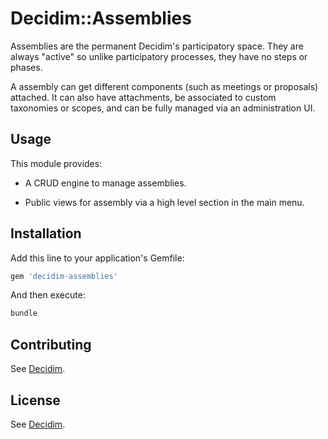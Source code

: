 # Decidim::Assemblies

Assemblies are the permanent Decidim's participatory space. They are always
"active" so unlike participatory processes, they have no steps or phases.

A assembly can get different components (such as meetings or proposals) attached.
It can also have attachments, be associated to custom taxonomies or scopes, and
can be fully managed via an administration UI.

## Usage

This module provides:

* A CRUD engine to manage assemblies.

* Public views for assembly via a high level section in the main menu.

## Installation

Add this line to your application's Gemfile:

```ruby
gem 'decidim-assemblies'
```

And then execute:

```bash
bundle
```

## Contributing

See [Decidim](https://github.com/decidim/decidim).

## License

See [Decidim](https://github.com/decidim/decidim).
